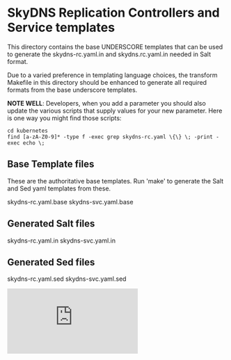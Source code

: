 # SkyDNS Replication Controllers and Service templates

This directory contains the base UNDERSCORE templates that can be used
to generate the skydns-rc.yaml.in and skydns.rc.yaml.in needed in Salt format.

Due to a varied preference in templating language choices, the transform
Makefile in this directory should be enhanced to generate all required
formats from the base underscore templates.

**NOTE WELL**: Developers, when you add a parameter you should also
update the various scripts that supply values for your new parameter.
Here is one way you might find those scripts:
```
cd kubernetes
find [a-zA-Z0-9]* -type f -exec grep skydns-rc.yaml \{\} \; -print -exec echo \;
```

## Base Template files

These are the authoritative base templates.
Run 'make' to generate the Salt and Sed yaml templates from these.

skydns-rc.yaml.base
skydns-svc.yaml.base

## Generated Salt files

skydns-rc.yaml.in
skydns-svc.yaml.in

## Generated Sed files

skydns-rc.yaml.sed
skydns-svc.yaml.sed

[![Analytics](https://kubernetes-site.appspot.com/UA-36037335-10/GitHub/cluster/saltbase/salt/kube-dns/README.md?pixel)]()
